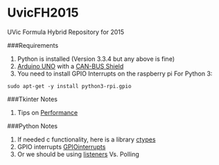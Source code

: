 UvicFH2015
========
UVic Formula Hybrid Repository for 2015

###Requirements
1. Python is installed (Version 3.3.4 but any above is fine)
2. [Arduino UNO](http://www.seeedstudio.com/wiki/Arduino_UNO) with a [CAN-BUS Shield](http://www.seeedstudio.com/wiki/CAN-BUS_Shield)
3. You need to install GPIO Interrupts on the raspberry pi
For Python 3:
  ```
  sudo apt-get -y install python3-rpi.gpio
  ```
###Tkinter Notes
1. Tips on [Performance](http://effbot.org/zone/tkinter-performance.htm)

###Python Notes
1. If needed c functionality, here is a library [ctypes](https://docs.python.org/2/library/ctypes.html)
2. GPIO interrupts [GPIOinterrupts](http://raspi.tv/2013/how-to-use-interrupts-with-python-on-the-raspberry-pi-and-rpi-gpio)
3. Or we should be using [listeners](http://python-can.readthedocs.org/en/latest/listeners.html) Vs. Polling 
